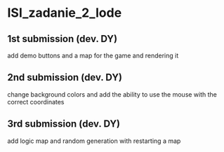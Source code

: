 # ISI_zadanie_2_lode


## 1st submission (dev. DY)
add demo buttons and a map for the game and rendering it

## 2nd submission (dev. DY)
change background colors and add the ability to use the mouse with the correct coordinates

## 3rd submission (dev. DY)
add logic map and random generation with restarting a map
